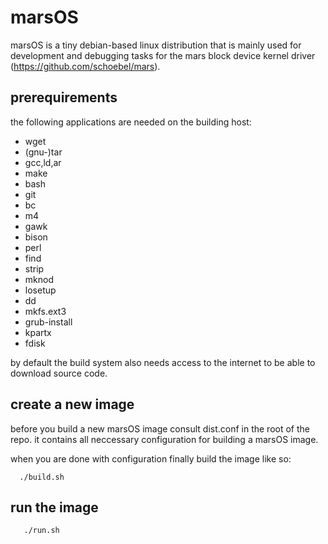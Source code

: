 # marsOS

marsOS is a tiny debian-based linux distribution that is mainly used for development and debugging tasks
for the mars block device kernel driver (https://github.com/schoebel/mars).

## prerequirements

the following applications are needed on the building host:

  * wget
  * (gnu-)tar
  * gcc,ld,ar
  * make
  * bash
  * git
  * bc
  * m4
  * gawk
  * bison
  * perl
  * find
  * strip
  * mknod
  * losetup
  * dd
  * mkfs.ext3
  * grub-install
  * kpartx
  * fdisk
  
  by default the build system also needs access to the internet to be able to download
  source code.
  
  ## create a new image
  
  before you build a new marsOS image consult dist.conf in the root of the repo.
  it contains all neccessary configuration for building a marsOS image.
  
  when you are done with configuration finally build the image like so:
  
      ./build.sh

  ## run the image

       ./run.sh